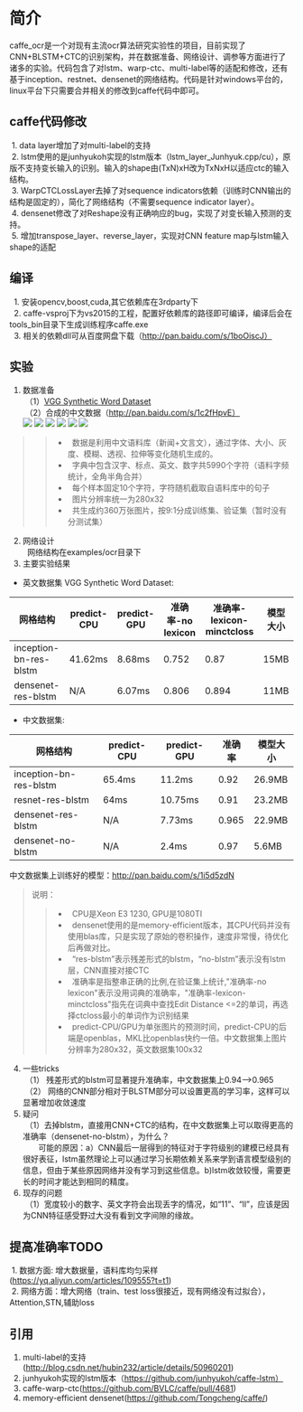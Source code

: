 # 简介
caffe_ocr是一个对现有主流ocr算法研究实验性的项目，目前实现了CNN+BLSTM+CTC的识别架构，并在数据准备、网络设计、调参等方面进行了诸多的实验。代码包含了对lstm、warp-ctc、multi-label等的适配和修改，还有基于inception、restnet、densenet的网络结构。代码是针对windows平台的，linux平台下只需要合并相关的修改到caffe代码中即可。
## caffe代码修改
  1. data layer增加了对multi-label的支持<br>
  2. lstm使用的是junhyukoh实现的lstm版本（lstm_layer_Junhyuk.cpp/cu），原版不支持变长输入的识别。输入的shape由(TxN)xH改为TxNxH以适应ctc的输入结构。<br>
  3. WarpCTCLossLayer去掉了对sequence indicators依赖（训练时CNN输出的结构是固定的），简化了网络结构（不需要sequence indicator layer）。<br>
  4. densenet修改了对Reshape没有正确响应的bug，实现了对变长输入预测的支持。<br>
  5. 增加transpose_layer、reverse_layer，实现对CNN feature map与lstm输入shape的适配<br>
## 编译
   1. 安装opencv,boost,cuda,其它依赖库在3rdparty下<br>
   2. caffe-vsproj下为vs2015的工程，配置好依赖库的路径即可编译，编译后会在tools_bin目录下生成训练程序caffe.exe<br>
   3. 相关的依赖dll可从百度网盘下载（http://pan.baidu.com/s/1boOiscJ）<br>
## 实验
1. 数据准备<br>
  （1）[VGG Synthetic Word Dataset](http://www.robots.ox.ac.uk/~vgg/data/text/)<br>
  （2）合成的中文数据（http://pan.baidu.com/s/1c2fHpvE）<br>
  ![](https://github.com/senlinuc/caffe_ocr/blob/master/examples/ocr/20436312_1683447152.jpg)  ![](https://github.com/senlinuc/caffe_ocr/blob/master/examples/ocr/20436328_800384098.jpg)
  ![](https://github.com/senlinuc/caffe_ocr/blob/master/examples/ocr/20436765_2556130357.jpg)  ![](https://github.com/senlinuc/caffe_ocr/blob/master/examples/ocr/20437703_937698549.jpg)
  ![](https://github.com/senlinuc/caffe_ocr/blob/master/examples/ocr/20438234_4066860539.jpg)  ![](https://github.com/senlinuc/caffe_ocr/blob/master/examples/ocr/20440484_2127180630.jpg)
>>*   数据是利用中文语料库（新闻+文言文），通过字体、大小、灰度、模糊、透视、拉伸等变化随机生成的。<br>
>>*   字典中包含汉字、标点、英文、数字共5990个字符（语料字频统计，全角半角合并）<br>
>>*   每个样本固定10个字符，字符随机截取自语料库中的句子<br>
>>*   图片分辨率统一为280x32<br>
>>*   共生成约360万张图片，按9:1分成训练集、验证集（暂时没有分测试集）<br>

2. 网络设计<br>
   网络结构在examples/ocr目录下<br>
3. 主要实验结果<br>

* 英文数据集 VGG Synthetic Word Dataset:

| 网格结构 | predict-CPU | predict-GPU | 准确率-no lexicon | 准确率-lexicon-minctcloss | 模型大小 |
| ---------- | -----------| ---------- | ---------- | -----------| -----------|
| inception-bn-res-blstm | 41.62ms | 8.68ms | 0.752 | 0.87 | 15MB |
| densenet-res-blstm	| N/A	| 6.07ms	| 0.806	| 0.894 | 11MB| 

* 中文数据集:

| 网格结构 | predict-CPU | predict-GPU | 准确率 | 模型大小 |
| ---------- | -----------| ---------- | -----------| -----------|
| inception-bn-res-blstm | 65.4ms | 11.2ms | 0.92 | 26.9MB |
| resnet-res-blstm	| 64ms	| 10.75ms	| 0.91	| 23.2MB| 
| densenet-res-blstm	| N/A	| 7.73ms	| 0.965	| 22.9MB| 
| densenet-no-blstm	| N/A	| 2.4ms	| 0.97	| 5.6MB| 

中文数据集上训练好的模型：http://pan.baidu.com/s/1i5d5zdN
>说明：<br>
>>*   CPU是Xeon E3 1230, GPU是1080TI<br>
>>*   densenet使用的是memory-efficient版本，其CPU代码并没有使用blas库，只是实现了原始的卷积操作，速度非常慢，待优化后再做对比。<br>
>>*   “res-blstm”表示残差形式的blstm，“no-blstm”表示没有lstm层，CNN直接对接CTC<br>
>>*   准确率是指整串正确的比例,在验证集上统计,"准确率-no lexicon"表示没用词典的准确率，"准确率-lexicon-minctcloss"指先在词典中查找Edit Distance <=2的单词，再选择ctcloss最小的单词作为识别结果<br>
>>*   predict-CPU/GPU为单张图片的预测时间，predict-CPU的后端是openblas，MKL比openblas快约一倍。中文数据集上图片分辨率为280x32，英文数据集100x32

4. 一些tricks<br>
  （1） 残差形式的blstm可显著提升准确率，中文数据集上0.94-->0.965<br>
  （2） 网络的CNN部分相对于BLSTM部分可以设置更高的学习率，这样可以显著增加收敛速度<br>
5. 疑问<br>
  （1）去掉blstm，直接用CNN+CTC的结构，在中文数据集上可以取得更高的准确率（densenet-no-blstm），为什么？<br>
        可能的原因：a）CNN最后一层得到的特征对于字符级别的建模已经具有很好表征，lstm虽然理论上可以通过学习长期依赖关系来学到语言模型级别的信息，但由于某些原因网络并没有学习到这些信息。b)lstm收敛较慢，需要更长的时间才能达到相同的精度。<br>
6. 现存的问题<br>
  （1）宽度较小的数字、英文字符会出现丢字的情况，如“11”、“ll”，应该是因为CNN特征感受野过大没有看到文字间隙的缘故。<br>
## 提高准确率TODO
  1. 数据方面: 增大数据量，语料库均匀采样(https://yq.aliyun.com/articles/109555?t=t1)<br>
  2. 网络方面：增大网络（train、test loss很接近，现有网络没有过拟合），Attention,STN,辅助loss<br>
## 引用
  1. multi-label的支持(http://blog.csdn.net/hubin232/article/details/50960201)<br>
  2. junhyukoh实现的lstm版本（https://github.com/junhyukoh/caffe-lstm）<br>
  3. caffe-warp-ctc(https://github.com/BVLC/caffe/pull/4681)<br>
  4. memory-efficient densenet(https://github.com/Tongcheng/caffe/)<br>
